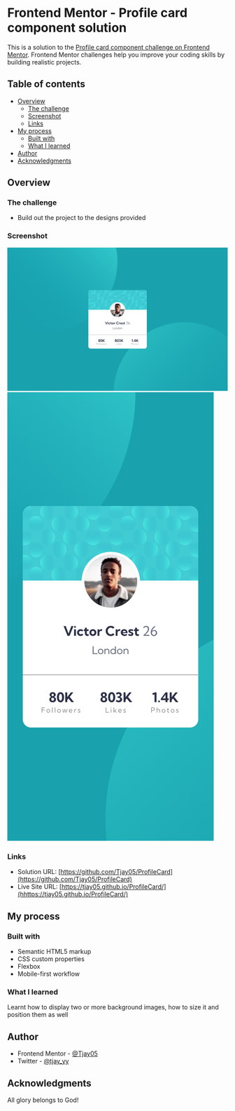 # Frontend Mentor - Profile card component solution

This is a solution to the [Profile card component challenge on Frontend Mentor](https://www.frontendmentor.io/challenges/profile-card-component-cfArpWshJ). Frontend Mentor challenges help you improve your coding skills by building realistic projects. 

## Table of contents

- [Overview](#overview)
  - [The challenge](#the-challenge)
  - [Screenshot](#screenshot)
  - [Links](#links)
- [My process](#my-process)
  - [Built with](#built-with)
  - [What I learned](#what-i-learned)
- [Author](#author)
- [Acknowledgments](#acknowledgments)

## Overview

### The challenge

- Build out the project to the designs provided

### Screenshot

![](screenshots/desktop-voew.png)
![](screenshots/mobile-view.png)

### Links

- Solution URL: [https://github.com/Tjay05/ProfileCard](https://github.com/Tjay05/ProfileCard)
- Live Site URL: [https://tjay05.github.io/ProfileCard/](hhttps://tjay05.github.io/ProfileCard/)

## My process

### Built with

- Semantic HTML5 markup
- CSS custom properties
- Flexbox
- Mobile-first workflow

### What I learned

Learnt how to display two or more background images, how to size it and position them as well

## Author

- Frontend Mentor - [@Tjay05](https://www.frontendmentor.io/profile/Tjay05)
- Twitter - [@tjay_yy](https://www.twitter.com/tjay_yy)

## Acknowledgments

All glory belongs to God!
